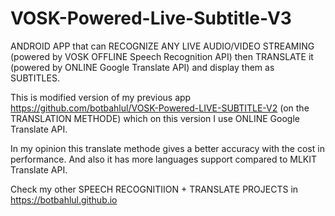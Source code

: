 # VOSK-Powered-Live-Subtitle-V3
ANDROID APP that can RECOGNIZE ANY LIVE AUDIO/VIDEO STREAMING (powered by VOSK OFFLINE Speech Recognition API) then TRANSLATE it (powered by ONLINE Google Translate API) and display them as SUBTITLES.

This is modified version of my previous app https://github.com/botbahlul/VOSK-Powered-LIVE-SUBTITLE-V2 (on the TRANSLATION METHODE) which on this version I use ONLINE Google Translate API.

In my opinion this translate methode gives a better accuracy with the cost in performance. And also it has more languages support compared to MLKIT Translate API.

Check my other SPEECH RECOGNITIION + TRANSLATE PROJECTS in https://botbahlul.github.io
